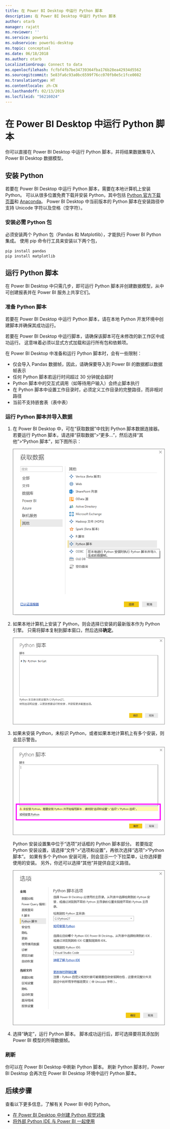 ```yaml
---
title: 在 Power BI Desktop 中运行 Python 脚本
description: 在 Power BI Desktop 中运行 Python 脚本
author: otarb
manager: rajatt
ms.reviewer: ''
ms.service: powerbi
ms.subservice: powerbi-desktop
ms.topic: conceptual
ms.date: 06/18/2018
ms.author: otarb
LocalizationGroup: Connect to data
ms.openlocfilehash: fcfbf4fb7be34739364fba176b28ea42934d5562
ms.sourcegitcommit: 5e83fa6c93a0bc6599f76cc070fb0e5c1fce0082
ms.translationtype: HT
ms.contentlocale: zh-CN
ms.lasthandoff: 02/13/2019
ms.locfileid: "56216024"
---
```

# <a name="run-python-scripts-in-power-bi-desktop"></a>在 Power BI Desktop 中运行 Python 脚本
你可以直接在 Power BI Desktop 中运行 Python 脚本，并将结果数据集导入 Power BI Desktop 数据模型。

## <a name="install-python"></a>安装 Python
若要在 Power BI Desktop 中运行 Python 脚本，需要在本地计算机上安装 Python。 可以从很多位置免费下载并安装 Python，其中包括 [Python 官方下载页面](https://www.python.org/)和 [Anaconda](https://anaconda.org/anaconda/python/)。 Power BI Desktop 中当前版本的 Python 脚本在安装路径中支持 Unicode 字符以及空格（空字符）。

### <a name="install-required-python-packages"></a>安装必需 Python 包
必须安装两个 Python 包（Pandas 和 Matplotlib），才能执行 Power BI Python 集成。  使用 pip 命令行工具来安装以下两个包，

```
pip install pandas
pip install matplotlib
```

## <a name="run-python-scripts"></a>运行 Python 脚本
在 Power BI Desktop 中只需几步，即可运行 Python 脚本并创建数据模型，从中可创建报表并在 Power BI 服务上共享它们。

### <a name="prepare-a-python-script"></a>准备 Python 脚本
若要在 Power BI Desktop 中运行 Python 脚本，请在本地 Python 开发环境中创建脚本并确保其成功运行。

若要在 Power BI Desktop 中运行脚本，请确保该脚本可在未修改的新工作区中成功运行。 这意味着必须以显式方式加载和运行所有包和依赖项。

在 Power BI Desktop 中准备和运行 Python 脚本时，会有一些限制：

* 仅会导入 Pandas 数据帧，因此，请确保要导入到 Power BI 的数据都以数据帧表示
* 任何 Python 脚本若运行时间超过 30 分钟就会超时
* Python 脚本中的交互式调用（如等待用户输入）会终止脚本执行
* 在 Python 脚本中设置工作目录时，必须定义工作目录的完整路径，而非相对路径
* 当前不支持嵌套表（表中表） 

### <a name="run-your-python-script-and-import-data"></a>运行 Python 脚本并导入数据
1. 在 Power BI Desktop 中，可在“获取数据”中找到 Python 脚本数据连接器。 若要运行 Python 脚本，请选择“获取数据”&gt;“更多...”，然后选择“其他”&gt;“Python 脚本”，如下图所示：
   
   ![](media/desktop-python-scripts/python-scripts-1.png)
2. 如果本地计算机上安装了 Python，则会选择已安装的最新版本作为 Python 引擎。 只需将脚本复制到脚本窗口，然后选择**确定**。
   
   ![](media/desktop-python-scripts/python-scripts-2.png)
3. 如果未安装 Python，未标识 Python，或者如果本地计算机上有多个安装，则会显示警告。
   
   ![](media/desktop-python-scripts/python-scripts-3.png)
   
   Python 安装设置集中位于“选项”对话框的 Python 脚本部分。 若要指定 Python 安装设置，请选择“文件”>“选项和设置”，再依次选择“选项”>“Python 脚本”。 如果有多个 Python 安装可用，则会显示一个下拉菜单，让你选择要使用的安装。 另外，你还可以选择“其他”并提供自定义路径。
   
   ![](media/desktop-python-scripts/python-scripts-4.png)
4. 选择“确定”，运行 Python 脚本。 脚本成功运行后，即可选择要将其添加到 Power BI 模型的所得数据帧。

### <a name="refresh"></a>刷新
你可以在 Power BI Desktop 中刷新 Python 脚本。 刷新 Python 脚本时，Power BI Desktop 会再次在 Power BI Desktop 环境中运行 Python 脚本。

## <a name="next-steps"></a>后续步骤
查看以下更多信息，了解有关 Power BI 中的 Python。

* [在 Power BI Desktop 中创建 Python 视觉对象](desktop-python-visuals.md)
* [将外部 Python IDE 与 Power BI 一起使用](desktop-python-ide.md)
